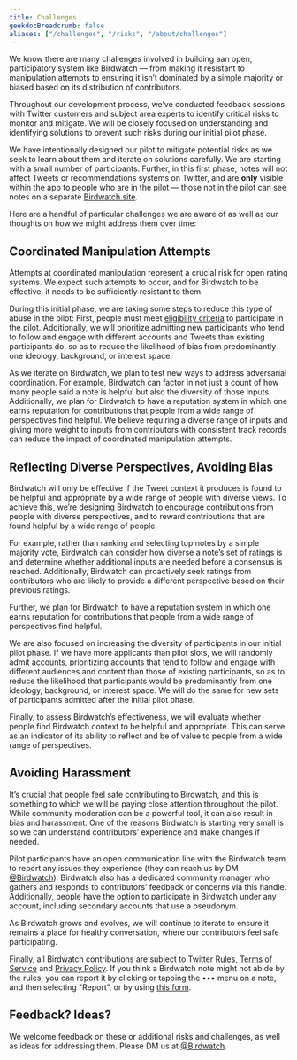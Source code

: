 ```yaml
---
title: Challenges
geekdocBreadcrumb: false
aliases: ["/challenges", "/risks", "/about/challenges"]
---
```


We know there are many challenges involved in building aan open, participatory system like Birdwatch — from making it resistant to manipulation attempts to ensuring it isn’t dominated by a simple majority or biased based on its distribution of contributors.

Throughout our development process, we’ve conducted feedback sessions with Twitter customers and subject area experts to identify critical risks to monitor and mitigate. We will be closely focused on understanding and identifying solutions to prevent such risks during our initial pilot phase.

We have intentionally designed our pilot to mitigate potential risks as we seek to learn about them and iterate on solutions carefully. We are starting with a small number of participants. Further, in this first phase, notes will not affect Tweets or recommendations systems on Twitter, and are **only** visible within the app to people who are in the pilot — those not in the pilot can see notes on a separate [Birdwatch site](http://birdwatch.twitter.com).

Here are a handful of particular challenges we are aware of as well as our thoughts on how we might address them over time:

## Coordinated Manipulation Attempts

Attempts at coordinated manipulation represent a crucial risk for open rating systems. We expect such attempts to occur, and for Birdwatch to be effective, it needs to be sufficiently resistant to them.

During this initial phase, we are taking some steps to reduce this type of abuse in the pilot: First, people must meet [eligibility criteria](../signup) to participate in the pilot. Additionally, we will prioritize admitting new participants who tend to follow and engage with different accounts and Tweets than existing participants do, so as to reduce the likelihood of bias from predominantly one ideology, background, or interest space.

As we iterate on Birdwatch, we plan to test new ways to address adversarial coordination. For example, Birdwatch can factor in not just a count of how many people said a note is helpful but also the diversity of those inputs. Additionally, we plan for Birdwatch to have a reputation system in which one earns reputation for contributions that people from a wide range of perspectives find helpful. We believe requiring a diverse range of inputs and giving more weight to inputs from contributors with consistent track records can reduce the impact of coordinated manipulation attempts.

## Reflecting Diverse Perspectives, Avoiding Bias

Birdwatch will only be effective if the Tweet context it produces is found to be helpful and appropriate by a wide range of people with diverse views. To achieve this, we’re designing Birdwatch to encourage contributions from people with diverse perspectives, and to reward contributions that are found helpful by a wide range of people.

For example, rather than ranking and selecting top notes by a simple majority vote, Birdwatch can consider how diverse a note’s set of ratings is and determine whether additional inputs are needed before a consensus is reached. Additionally, Birdwatch can proactively seek ratings from contributors who are likely to provide a different perspective based on their previous ratings.

Further, we plan for Birdwatch to have a reputation system in which one earns reputation for contributions that people from a wide range of perspectives find helpful.

We are also focused on increasing the diversity of participants in our initial pilot phase. If we have more applicants than pilot slots, we will randomly admit accounts, prioritizing accounts that tend to follow and engage with different audiences and content than those of existing participants, so as to reduce the likelihood that participants would be predominantly from one ideology, background, or interest space. We will do the same for new sets of participants admitted after the initial pilot phase.

Finally, to assess Birdwatch’s effectiveness, we will evaluate whether people find Birdwatch context to be helpful and appropriate. This can serve as an indicator of its ability to reflect and be of value to people from a wide range of perspectives.

## Avoiding Harassment

It’s crucial that people feel safe contributing to Birdwatch, and this is something to which we will be paying close attention throughout the pilot. While community moderation can be a powerful tool, it can also result in bias and harassment. One of the reasons Birdwatch is starting very small is so we can understand contributors’ experience and make changes if needed.

Pilot participants have an open communication line with the Birdwatch team to report any issues they experience (they can reach us by DM [@Birdwatch](https://twitter.com/birdwatch)). Birdwatch also has a dedicated community manager who gathers and responds to contributors’ feedback or concerns via this handle. Additionally, people have the option to participate in Birdwatch under any account, including secondary accounts that use a pseudonym.

As Birdwatch grows and evolves, we will continue to iterate to ensure it remains a place for healthy conversation, where our contributors feel safe participating.

Finally, all Birdwatch contributions are subject to Twitter [Rules](https://help.twitter.com/rules-and-policies/twitter-rules), [Terms of Service](https://twitter.com/tos) and [Privacy Policy](https://twitter.com/privacy). If you think a Birdwatch note might not abide by the rules, you can report it by clicking or tapping the ••• menu on a note, and then selecting "Report”, or by using [this form](https://help.twitter.com/en/forms/birdwatch).

## Feedback? Ideas?

We welcome feedback on these or additional risks and challenges, as well as ideas for addressing them. Please DM us at [@Birdwatch](http://twitter.com/birdwatch).
